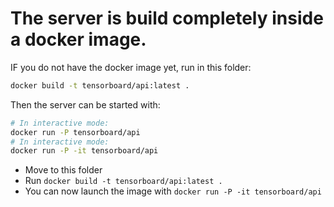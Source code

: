 # The server is build completely inside a docker image.

IF you do not have the docker image yet, run in this folder:
```bash
docker build -t tensorboard/api:latest .
```

Then the server can be started with:
```bash
# In interactive mode:
docker run -P tensorboard/api
# In interactive mode:
docker run -P -it tensorboard/api
```

* Move to this folder
* Run `docker build -t tensorboard/api:latest .`
* You can now launch the image with `docker run -P -it tensorboard/api`
